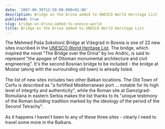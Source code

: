 ```yaml
---
date: '2007-06-30T12:50:00.000+01:00'
description: Bridge on the Drina added to UNESCO World Heritage List
published: true
slug: bridge-on-drina-added-to-unesco-world
title: Bridge on the Drina added to UNESCO World Heritage List
---
```


The Mehmed Paša Sokolović Bridge at Višegrad in Bosnia is one of 22 new sites inscribed in the <a href="http://whc.unesco.org/en/newproperties/">UNESCO World Heritage List</a>. The bridge, which inspired the novel "The Bridge over the Drina" by Ivo Andric, is said to represent "the apogee of Ottoman monumental architecture and civil engineering". It's the second Bosnian bridge to be included - the bridge at Mostar (along with the surrounding old town) is already listed.<br /><br />The list of new sites includes two other Balkan locations. The Old Town of Corfu is described as "a fortified Mediterranean port ... notable for its high level of integrity and authenticity", while the Roman site at Gamzigrad-Romuliana in eastern Serbia makes the list thanks to its "unique testimony of the Roman building tradition marked by the ideology of the period of the Second Tetrachy".<br /><br />As it happens I haven't been to any of these three sites - clearly I need to travel some more in the Balkans.